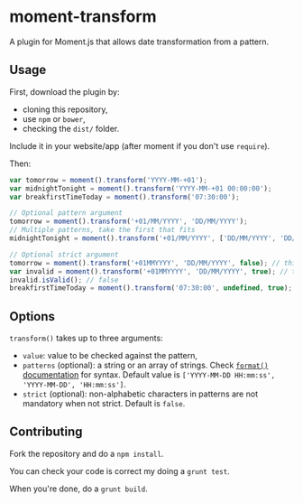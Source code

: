 # moment-transform
A plugin for Moment.js that allows date transformation from a pattern.

## Usage

First, download the plugin by:
* cloning this repository,
* use `npm` or `bower`,
* checking the `dist/` folder.

Include it in your website/app (after moment if you don't use `require`).

Then:

```javascript
var tomorrow = moment().transform('YYYY-MM-+01');
var midnightTonight = moment().transform('YYYY-MM-+01 00:00:00');
var breakfirstTimeToday = moment().transform('07:30:00');

// Optional pattern argument
tomorrow = moment().transform('+01/MM/YYYY', 'DD/MM/YYYY');
// Multiple patterns, take the first that fits
midnightTonight = moment().transform('+01/MM/YYYY', ['DD/MM/YYYY', 'DD/MM/YYYY HH:mm:ss']);

// Optional strict argument
tomorrow = moment().transform('+01MMYYYY', 'DD/MM/YYYY', false); // this works
var invalid = moment().transform('+01MMYYYY', 'DD/MM/YYYY', true); // this will return an invalid date.
invalid.isValid(); // false
breakfirstTimeToday = moment().transform('07:30:00', undefined, true); // with default patterns
```

## Options

`transform()` takes up to three arguments:
* `value`: value to be checked against the pattern,
* `patterns` (optional): a string or an array of strings. Check [`format()` documentation](http://momentjs.com/docs/#/displaying/format/) for syntax. Default value is `['YYYY-MM-DD HH:mm:ss', 'YYYY-MM-DD', 'HH:mm:ss']`.
* `strict` (optional): non-alphabetic characters in patterns are not mandatory when not strict. Default is `false`.

## Contributing

Fork the repository and do a `npm install`.

You can check your code is correct my doing a `grunt test`.

When you're done, do a `grunt build`.
